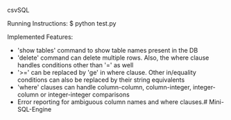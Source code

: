 csvSQL

Running Instructions:
$ python test.py

Implemented Features:
 - 'show tables' command to show table names present in the DB
 - 'delete' command can delete multiple rows. Also, the where clause handles conditions other than '=' as well
 - '>=' can be replaced by 'ge' in where clause. Other in/equality conditions can also be replaced by their string equivalents
 - 'where' clauses can handle column-column, column-integer, integer-column or integer-integer comparisons
 - Error reporting for ambiguous column names and where clauses.# Mini-SQL-Engine
